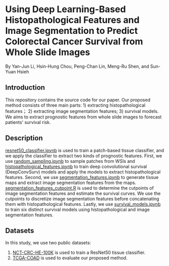 # Using Deep Learning-Based Histopathological Features and Image Segmentation to Predict Colorectal Cancer Survival from Whole Slide Images
By Yan-Jun Li, Hsin-Hung Chou, Peng-Chan Lin, Meng-Ru Shen, and Sun-Yuan Hsieh

## Introduction
This repository contains the source code for our paper. Our proposed method consists of three main parts: 1) extracting histopathological features； 2) extracting image segmentation features; 3) survival models. We aims to extract prognostic features from whole slide images to forecast patients' survival risk.

## Description  
[resnet50_classifier.ipynb](https://github.com/v1x99y7/WSI-HSfeatures/blob/main/resnet50_classifier.ipynb) is used to train a patch-based tissue classifier, and we apply the classifier to extract two kinds of prognostic features. First, we use [random_sampling.ipynb](https://github.com/v1x99y7/WSI-HSfeatures/blob/main/random_sampling.ipynb) to sample patches from WSIs and [histopathological_features.ipynb](https://github.com/v1x99y7/WSI-HSfeatures/blob/main/histopathological_features.ipynb) to train deep convolutional survival (DeepConvSurv) models and apply the models to extract histopathological features. Second, we use [segmentation_features.ipynb](https://github.com/v1x99y7/WSI-HSfeatures/blob/main/segmentation_features.ipynb) to generate tissue maps and extract image segmentation features from the maps. [segmentation_features_cutpoint.R](https://github.com/v1x99y7/WSI-HSfeatures/blob/main/segmentation_features_cutpoint.R) is used to determine the cutpoints of image segmentation features and estimate the survival curves. We use the cutpoints to discretize image segmentation features before concatenating them with histopathological features. Lastly, we use [survival_models.ipynb](https://github.com/v1x99y7/WSI-HSfeatures/blob/main/survival_models.ipynb) to train six distinct survival models using histopathological and image segmentation features.

<!-- ![image](https://user-images.githubusercontent.com/101854149/158953502-e5c9d05a-f538-48eb-9dfa-cdbe637f4d83.png) -->

## Datasets
In this study, we use two public datasets:  
1. [NCT-CRC-HE-100K](http://dx.doi.org/10.5281/zenodo.1214456) is used to train a ResNet50 tissue classifier.
2. [TCGA-COAD](https://portal.gdc.cancer.gov/) is used to evaluate our proposed method.
